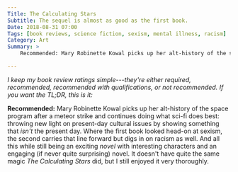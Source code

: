 ```yaml
---
Title: The Calculating Stars
Subtitle: The sequel is almost as good as the first book.
Date: 2018-08-31 07:00
Tags: [book reviews, science fiction, sexism, mental illness, racism]
Category: Art
Summary: >
    Recommended: Mary Robinette Kowal picks up her alt-history of the space program after a meteor strike and continues doing what sci-fi does best: throwing new light on present-day cultural issues by showing something that *isn't* the present day.

---
```


<i class=editorial>I keep my book review ratings simple---they're either *required*, *recommended*, *recommended with qualifications*, or *not recommended*. If you want the TL;DR, this is it:</i>

**Recommended:** Mary Robinette Kowal picks up her alt-history of the space program after a meteor strike and continues doing what sci-fi does best: throwing new light on present-day cultural issues by showing something that *isn't* the present day. Where the first book looked head-on at sexism, the second carries that line forward but digs in on racism as well. And all this while still being an exciting *novel* with interesting characters and an engaging (if never quite surprising) novel. It doesn't have quite the same magic _The Calculating Stars_ did, but I still enjoyed it very thoroughly.
